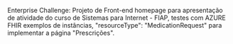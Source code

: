 Enterprise Challenge: Projeto de Front-end homepage para apresentação de atividade do curso de Sistemas para Internet - FIAP, testes com AZURE FHIR exemplos de instâncias, "resourceType": "MedicationRequest" para implementar a página "Prescrições".
